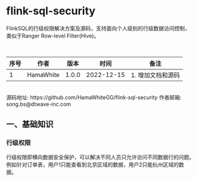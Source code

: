 # flink-sql-security

FlinkSQL的行级权限解决方案及源码，支持面向个人级别的行级数据访问控制，类似于Ranger Row-level Filter(Hive)。

<br/>

| 序号 | 作者 | 版本 | 时间 | 备注 |
| --- | --- | --- | --- | --- |
| 1 | HamaWhite | 1.0.0 | 2022-12-15 | 1. 增加文档和源码 |


</br>
源码地址: https://github.com/HamaWhiteGG/flink-sql-security
作者邮箱: song.bs@dtwave-inc.com



## 一、基础知识
### 行级权限
行级权限即横向数据安全保护，可以解决不同人员只允许访问不同数据行的问题。例如针对订单表，用户1只能查看到北京区域的数据，用户2只能杭州区域的数据。
